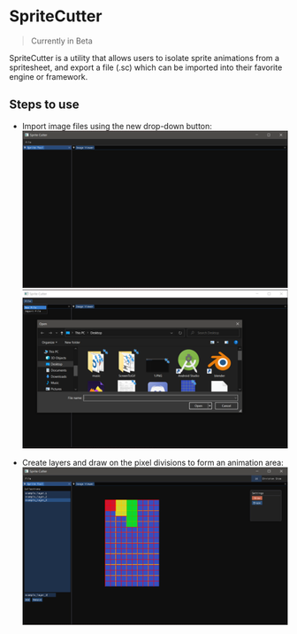 # SpriteCutter
>Currently in Beta

SpriteCutter is a utility that allows users to isolate sprite animations from a spritesheet, and export a file (.sc) which can be imported into their favorite engine or framework.

## Steps to use

- Import image files using the new drop-down button:
![1](res/1.PNG)
![2](res/2.PNG)

- Create layers and draw on the pixel divisions to form an animation area:
![3](res/3.PNG)

